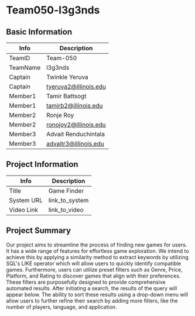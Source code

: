 # Team050-l3g3nds

## Basic Information

|   Info      |        Description     |
| ----------- | ---------------------- |
| TeamID      |        Team-050        |
| TeamName    |         l3g3nds        |
| Captain     |       Twinkle Yeruva   |
| Captain     |  tyeruva2@illinois.edu |
| Member1     |       Tamir Battsogt   |
| Member1     |   tamirb2@illinois.edu |
| Member2     |        Ronje Roy       |
| Member2     |  ronojoy2@illinois.edu |
| Member3     |  Advait Renduchintala  |
| Member3     |  advaitr3@illinois.edu |

## Project Information

|   Info      |        Description     |
| ----------- | ---------------------- |
|   Title     |       Game Finder     |
| System URL  |      link_to_system    |
| Video Link  |      link_to_video     |

## Project Summary
  Our project aims to streamline the process of finding new games for users. It has a wide range of features for effortless game exploration. We intend to achieve this by applying a similarity method to extract keywords by utilizing SQL's LIKE operator which will allow users to quickly identify compatible games. Furthermore, users can utilize preset filters such as Genre, Price, Platform, and Rating to discover games that align with their preferences. These filters are purposefully designed to provide comprehensive automated results.
  After initiating a search, the results of the query will appear below. The ability to sort these results using a drop-down menu will allow users to further refine their search by adding more filters, like the number of players, language, and application.
